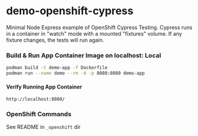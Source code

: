 # demo-openshift-cypress

Minimal Node Express example of OpenShift Cypress Testing.  Cypress runs in a container in "watch" mode with a mounted "fixtures" volume. If any fixture changes, the tests will run again.

### Build & Run App Container Image on localhost: Local
```bash
podman build -t demo-app -f Dockerfile
podman run --name demo --rm -d -p 8080:8080 demo-app
```

#### Verify Running App Container
`http://localhost:8080/`


### OpenShift Commands
See README in `_openshift` dir